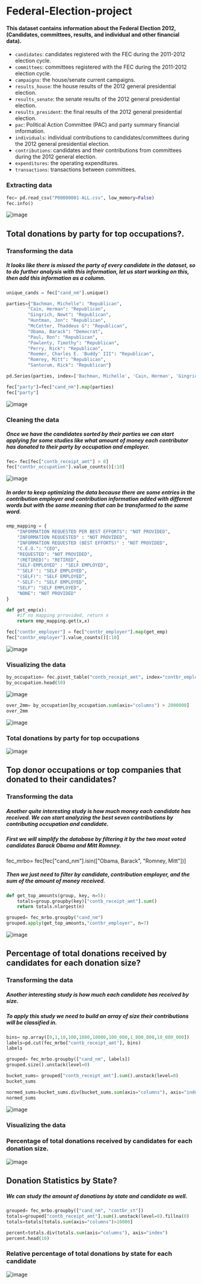 # Federal-Election-project

#### This dataset contains information about the Federal Election 2012, (Candidates, committees, results, and individual and other financial data).

  - `candidates`: candidates registered with the FEC during the 2011-2012 election cycle.
  - `committees`: committees registered with the FEC during the 2011-2012 election cycle.
  - `campaigns`: the house/senate current campaigns.
  - `results_house`: the house results of the 2012 general presidential election.
  - `results_senate`: the senate results of the 2012 general presidential election.
  - `results_president`: the final results of the 2012 general presidential election.
  - `pac`: Political Action Committee (PAC) and party summary financial information.
  - `individuals`: individual contributions to candidates/committees during the 2012 general presidential election.
  - `contributions`: candidates and their contributions from committees during the 2012 general election.
  - `expenditures`: the operating expenditures.
  - `transactions`: transactions between committees.

### Extracting data

```python
fec= pd.read_csv("P00000001-ALL.csv", low_memory=False)
fec.info()
```

![image](https://github.com/EduardoJMR/Federal-Election-project/blob/master/images/Capture.JPG)

## Total donations by party for top occupations?.

### Transforming the data

##### It looks like there is missed the party of every candidate in the dataset, so to do further analysis with this information, let us start working on this, then add this information as a column.

```python
unique_cands = fec["cand_nm"].unique()

parties={"Bachman, Michelle": "Republican",
        "Cain, Herman": "Republican",
        "Gingrich, Newt": "Republican",
        "Huntman, Jon": "Republican",
        "McCotter, Thaddeus G": "Republican",
        "Obama, Barack": "Democrat",
        "Paul, Ron": "Republican",
        "Pawlenty, Timothy": "Republican",
        "Perry, Rick": "Republican",
        "Roemer, Charles E. 'Buddy' III": "Republican",
        "Romrey, Mitt": "Republican",
        "Santorum, Rick": "Republican"}

pd.Series(parties, index=['Bachman, Michelle', 'Cain, Herman', 'Gingrich, Newt', 'Huntman, Jon', 'McCotter, Thaddeus G', 'Obama, Barack', 'Paul, Ron', 'Pawlenty, Timothy', 'Perry, Rick', "Roemer, Charles E. 'Buddy' III", 'Romrey, Mitt', 'Santorum, Rick'])

fec["party"]=fec["cand_nm"].map(parties)
fec["party"]
```
![image](https://github.com/EduardoJMR/Federal-Election-project/blob/master/images/Capture2.JPG)

### Cleaning the data

##### Once we have the candidates sorted by their parties we can start applying for some studies like what amount of money each contributor has donated to their party by occupation and employer.

```python
fec= fec[fec["contb_receipt_amt"] > 0]
fec["contbr_occupation"].value_counts()[:10]
```
![image](https://github.com/EduardoJMR/Federal-Election-project/blob/master/images/Capture3.JPG)

##### In order to keep optimizing the data because there are some entries in the contribution employer and contribution information added with different words but with the same meaning that can be transformed to the same word.

```python
emp_mapping = {
    "INFORMATION REQUESTED PER BEST EFFORTS": "NOT PROVIDED",
    "INFORMATION REQUESTED" : "NOT PROVIDED",
    "INFORMATION REQUESTED (BEST EFFORTS)" : "NOT PROVIDED",
    "C.E.O.": "CEO",
    "REQUESTED": "NOT PROVIDED",
    "(RETIRED)": "RETIRED",
    "SELF-EMPLOYED" : "SELF EMPLOYED",
    "'SELF'": "SELF EMPLOYED",
    "(SELF)": "SELF EMPLOYED",
    "-SELF-": "SELF EMPLOYED",
    "SELF": "SELF EMPLOYED",
    "NONE": "NOT PROVIDED"
}

def get_emp(x):
    #if no mapping prrovided, return x
    return emp_mapping.get(x,x)

fec["contbr_employer"] = fec["contbr_employer"].map(get_emp)
fec["contbr_employer"].value_counts()[:10]
```
![image](https://github.com/EduardoJMR/Federal-Election-project/blob/master/images/Capture5.JPG)

### Visualizing the data

```python
by_occupation= fec.pivot_table("contb_receipt_amt", index="contbr_employer", columns="party", aggfunc="sum")
by_occupation.head(50)
```

![image](https://github.com/EduardoJMR/Federal-Election-project/blob/master/images/Capture6.JPG)

```python
over_2mm= by_occupation[by_occupation.sum(axis="columns") > 2000000]
over_2mm
```
![image](https://github.com/EduardoJMR/Federal-Election-project/blob/master/images/Capture7.JPG)

### Total donations by party for top occupations

![image](https://github.com/EduardoJMR/Federal-Election-project/blob/master/images/Capture8.JPG)

## Top donor occupations or top companies that donated to their candidates?

### Transforming the data

##### Another quite interesting study is how much money each candidate has received. We can start analyzing the best seven contributions by contributing occupation and candidate.

##### First we will simplify the database by filtering it by the two most voted candidates Barack Obama and Mitt Romney.

fec_mrbo= fec[fec["cand_nm"].isin(["Obama, Barack", "Romney, Mitt"])]

##### Then we just need to filter by candidate, contribution employer, and the sum of the amount of money received.

```python
def get_top_amounts(group, key, n=5):
    totals=group.groupby(key)["contb_receipt_amt"].sum()
    return totals.nlargest(n)

grouped= fec_mrbo.groupby("cand_nm")
grouped.apply(get_top_amounts,"contbr_employer", n=7)
```
![image](https://github.com/EduardoJMR/Federal-Election-project/blob/master/images/Capture9.JPG)

## Percentage of total donations received by candidates for each donation size?

### Transforming the data

##### Another interesting study is how much each candidate has received by size.
##### To apply this study we need to build an array of size their contributions will be classified in.

```python
bins= np.array([0,1,10,100,1000,10000,100_000,1_000_000,10_000_000])
labels=pd.cut(fec_mrbo["contb_receipt_amt"], bins)
labels

grouped= fec_mrbo.groupby(["cand_nm", labels])
grouped.size().unstack(level=0)

bucket_sums= grouped["contb_receipt_amt"].sum().unstack(level=0)
bucket_sums

normed_sums=bucket_sums.div(bucket_sums.sum(axis="columns"), axis="index")
normed_sums
```
![image](https://github.com/EduardoJMR/Federal-Election-project/blob/master/images/Capture10.JPG)

### Visualizing the data

### Percentage of total donations received by candidates for each donation size.

![image](https://github.com/EduardoJMR/Federal-Election-project/blob/master/images/Capture11.JPG)


## Donation Statistics by State?

##### We can study the amount of donations by state and candidate as well.

```python
grouped= fec_mrbo.groupby(["cand_nm", "contbr_st"])
totals=grouped["contb_receipt_amt"].sum().unstack(level=0).fillna(0)
totals=totals[totals.sum(axis="columns")>10000]

percent=totals.div(totals.sum(axis="columns"), axis="index")
percent.head(10)
```

### Relative percentage of total donations by state for each candidate

![image](https://github.com/EduardoJMR/Federal-Election-project/blob/master/images/Capture12.JPG)







